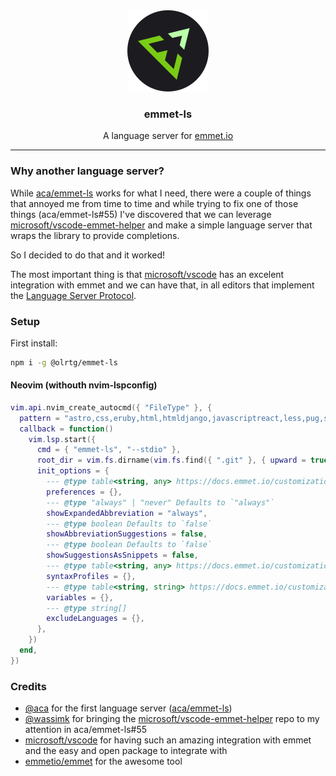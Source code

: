 <!-- markdownlint-disable MD033 MD041 -->
<div align="center">
    <img src="./assets/logo.svg">
    <h3>emmet-ls</h3>
    <p>A language server for <a href="https://emmet.io/" target="_blank">emmet.io</a></p>
</div>

---

### Why another language server?

While [aca/emmet-ls](https://github.com/aca/emmet-ls) works for what I need, there were a couple of things that annoyed me from time to time and while trying to fix one of those things (aca/emmet-ls#55) I've discovered that we can leverage [microsoft/vscode-emmet-helper](https://github.com/microsoft/vscode-emmet-helper) and make a simple language server that wraps the library to provide completions.

So I decided to do that and it worked!

The most important thing is that [microsoft/vscode](https://github.com/microsoft/vscode) has an excelent integration with emmet and we can have that, in all editors that implement the [Language Server Protocol](https://microsoft.github.io/language-server-protocol/).

### Setup

First install:

```sh
npm i -g @olrtg/emmet-ls
```

#### Neovim (withouth nvim-lspconfig)

```lua
vim.api.nvim_create_autocmd({ "FileType" }, {
  pattern = "astro,css,eruby,html,htmldjango,javascriptreact,less,pug,sass,scss,svelte,typescriptreact,vue",
  callback = function()
    vim.lsp.start({
      cmd = { "emmet-ls", "--stdio" },
      root_dir = vim.fs.dirname(vim.fs.find({ ".git" }, { upward = true })[1]),
      init_options = {
        --- @type table<string, any> https://docs.emmet.io/customization/preferences/
        preferences = {},
        --- @type "always" | "never" Defaults to `"always"`
        showExpandedAbbreviation = "always",
        --- @type boolean Defaults to `false`
        showAbbreviationSuggestions = false,
        --- @type boolean Defaults to `false`
        showSuggestionsAsSnippets = false,
        --- @type table<string, any> https://docs.emmet.io/customization/syntax-profiles/
        syntaxProfiles = {},
        --- @type table<string, string> https://docs.emmet.io/customization/snippets/#variables
        variables = {},
        --- @type string[]
        excludeLanguages = {},
      },
    })
  end,
})
```

### Credits

- [@aca](https://github.com/aca) for the first language server ([aca/emmet-ls](https://github.com/aca/emmet-ls))
- [@wassimk](https://github.com/wassimk) for bringing the [microsoft/vscode-emmet-helper](https://github.com/microsoft/vscode-emmet-helper) repo to my attention in aca/emmet-ls#55
- [microsoft/vscode](https://github.com/microsoft/vscode) for having such an amazing integration with emmet and the easy and open package to integrate with
- [emmetio/emmet](https://github.com/emmetio/emmet) for the awesome tool
